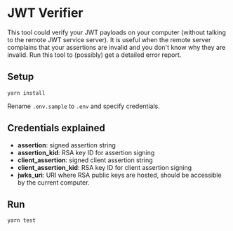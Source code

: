 # JWT Verifier

This tool could verify your JWT payloads on your computer (without talking to the remote JWT service server).
It is useful when the remote server complains that your assertions are invalid and you don't know why they are invalid.
Run this tool to (possibly) get a detailed error report.


## Setup

```
yarn install
```

Rename `.env.sample` to `.env` and specify credentials.


## Credentials explained

- **assertion**: signed assertion string
- **assertion_kid**: RSA key ID for assertion signing
- **client_assertion**: signed client assertion string
- **client_assertion_kid**: RSA key ID for client assertion signing
- **jwks_uri**: URI where RSA public keys are hosted, should be accessible by the current computer.


## Run

```
yarn test
```
